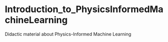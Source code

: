 # Introduction_to_PhysicsInformedMachineLearning
Didactic material about Physics-Informed Machine Learning
